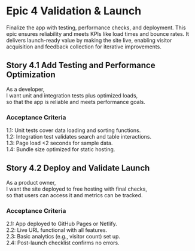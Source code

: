 # Epic 4 Validation & Launch
Finalize the app with testing, performance checks, and deployment. This epic ensures reliability and meets KPIs like load times and bounce rates. It delivers launch-ready value by making the site live, enabling visitor acquisition and feedback collection for iterative improvements.

## Story 4.1 Add Testing and Performance Optimization
As a developer,  
I want unit and integration tests plus optimized loads,  
so that the app is reliable and meets performance goals.  

### Acceptance Criteria
1.1: Unit tests cover data loading and sorting functions.  
1.2: Integration test validates search and table interactions.  
1.3: Page load <2 seconds for sample data.  
1.4: Bundle size optimized for static hosting.  

## Story 4.2 Deploy and Validate Launch
As a product owner,  
I want the site deployed to free hosting with final checks,  
so that users can access it and metrics can be tracked.  

### Acceptance Criteria
2.1: App deployed to GitHub Pages or Netlify.  
2.2: Live URL functional with all features.  
2.3: Basic analytics (e.g., visitor count) set up.  
2.4: Post-launch checklist confirms no errors.  
